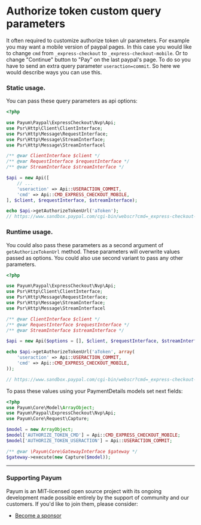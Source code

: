 # Authorize token custom query parameters

It often required to customize authorize token ulr parameters. For example you may want a mobile version of paypal pages. In this case you would like to change `cmd` from `_express-checkout` to `_express-checkout-mobile`. Or to change "Continue" button to "Pay" on the last paypal's page. To do so you have to send an extra query parameter `useraction=commit`. So here we would describe ways you can use this.

### Static usage.

You can pass these query parameters as api options:

```php
<?php

use Payum\Paypal\ExpressCheckout\Nvp\Api;
use Psr\Http\Client\ClientInterface;
use Psr\Http\Message\RequestInterface;
use Psr\Http\Message\StreamInterface;
use Psr\Http\Message\StreamInterfacel

/** @var ClientInterface $client */ 
/** @var RequestInterface $requestInterface */
/** @var StreamInterface $streamInterface */

$api = new Api([
    // ...
    'useraction' => Api::USERACTION_COMMIT,
    'cmd' => Api::CMD_EXPRESS_CHECKOUT_MOBILE,
], $client, $requestInterface, $streamInterface);

echo $api->getAuthorizeTokenUrl('aToken');
// https://www.sandbox.paypal.com/cgi-bin/webscr?cmd=_express-checkout-mobile&useraction=commit&token=aToken
```

### Runtime usage.

You could also pass these parameters as a second argument of `getAuthorizeTokenUrl` method. These parameters will overwrite values passed as options. You could also use second variant to pass any other parameters.

```php
<?php

use Payum\Paypal\ExpressCheckout\Nvp\Api;
use Psr\Http\Client\ClientInterface;
use Psr\Http\Message\RequestInterface;
use Psr\Http\Message\StreamInterface;
use Psr\Http\Message\StreamInterfacel

/** @var ClientInterface $client */ 
/** @var RequestInterface $requestInterface */
/** @var StreamInterface $streamInterface */

$api = new Api($options = [], $client, $requestInterface, $streamInterface);

echo $api->getAuthorizeTokenUrl('aToken', array(
    'useraction' => Api::USERACTION_COMMIT,
    'cmd' => Api::CMD_EXPRESS_CHECKOUT_MOBILE,
));

// https://www.sandbox.paypal.com/cgi-bin/webscr?cmd=_express-checkout-mobile&token=aToken
```

To pass these values using your PaymentDetails models set next fields:

```php
<?php
use Payum\Core\Model\ArrayObject;
use Payum\Paypal\ExpressCheckout\Nvp\Api;
use Payum\Core\Request\Capture;

$model = new ArrayObject;
$model['AUTHORIZE_TOKEN_CMD'] = Api::CMD_EXPRESS_CHECKOUT_MOBILE;
$model['AUTHORIZE_TOKEN_USERACTION'] = Api::USERACTION_COMMIT;

/** @var \Payum\Core\GatewayInterface $gateway */
$gateway->execute(new Capture($model));
```

***

### Supporting Payum

Payum is an MIT-licensed open source project with its ongoing development made possible entirely by the support of community and our customers. If you'd like to join them, please consider:

* [Become a sponsor](https://github.com/sponsors/Payum)
